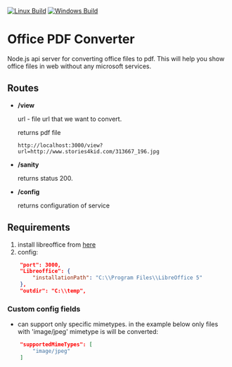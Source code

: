 [![Linux Build](https://img.shields.io/badge/linux-passing-brightgreen.svg?style=flat)]()
[![Windows Build](https://img.shields.io/badge/windows-passing-brightgreen.svg?style=flat)]()

Office PDF Converter
=========

Node.js api server for converting office files to pdf.
This will help you show office files in web without any microsoft services.


## Routes


* __/view__

    url - file url that we want to convert.

    returns pdf file

    ```http
    http://localhost:3000/view?url=http://www.stories4kid.com/313667_196.jpg
    ```


* __/sanity__

    returns status 200.

* __/config__

    returns configuration of service


## Requirements
1. install libreoffice from [here](https://www.libreoffice.org/download/libreoffice-fresh/)
2. config:
```json
    "port": 3000,
    "Libreoffice": {
        "installationPath": "C:\\Program Files\\LibreOffice 5"
    },
    "outdir": "C:\\temp",
```

### Custom config fields
* can support only specific mimetypes. in the example below only files with 'image/jpeg' mimetype is will be converted:
```json
    "supportedMimeTypes": [
        "image/jpeg"
    ]
```